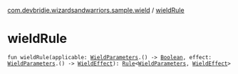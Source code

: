 [com.devbridie.wizardsandwarriors.sample.wield](index.md) / [wieldRule](.)

# wieldRule

`fun wieldRule(applicable: `[`WieldParameters`](-wield-parameters/index.md)`.() -> `[`Boolean`](https://kotlinlang.org/api/latest/jvm/stdlib/kotlin/-boolean/index.html)`, effect: `[`WieldParameters`](-wield-parameters/index.md)`.() -> `[`WieldEffect`](-wield-effect.md)`): `[`Rule`](../com.devbridie.wizardsandwarriors.framework/-rule/index.md)`<`[`WieldParameters`](-wield-parameters/index.md)`, `[`WieldEffect`](-wield-effect.md)`>`